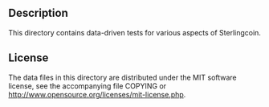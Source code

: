 Description
------------

This directory contains data-driven tests for various aspects of Sterlingcoin.

License
--------

The data files in this directory are distributed under the MIT software
license, see the accompanying file COPYING or
http://www.opensource.org/licenses/mit-license.php.

